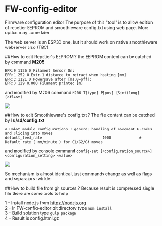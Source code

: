 # FW-config-editor
Firmware configuration editor
The purpose of this "tool" is to allow edition of repetier EEPROM and smoothieware config.txt using web page.
More option may come later

The web server is an ESP3D one, but it should work on native smoothieware webserver also (TBC)

##How to edit Repetier's EEPROM ?
the EEPROM content can be catched by command __M205__
```
EPR:0 1126 0 Filament Sensor On:
EPR:1 252 0 Extr.1 distance to retract when heating [mm]
EPR:2 1121 0 Powersave after [ms,0=off]:
EPR:3 129 0.000 Filament printed [m]
```
and modified by M206 command
`M206 T[type] P[pos] [Sint(long] [Xfloat]`

<img src=https://raw.githubusercontent.com/luc-github/FW-config-editor/master/images/repetier_screen.png><br>  

##How to edit Smoothieware's config.txt ?
The file content can be catched by __ls /sd/config.txt__
```
# Robot module configurations : general handling of movement G-codes and slicing into moves
default_feed_rate                            4000             # Default rate ( mm/minute ) for G1/G2/G3 moves
```

and modified by console command
`config-set [<configuration_source>] <configuration_setting> <value>`

<img src=https://raw.githubusercontent.com/luc-github/FW-config-editor/master/images/smoothieware_screen.png><br>  

So mechanism is almost identical, just commands change as well as flags and separators :winkle:

##How to build file from git sources ?
Because result is compressed single file there are some tools to help  

1 - Install node.js from https://nodejs.org   
2 - In FW-config-editor git directory type `npm install`   
3 - Build solution type `gulp package`   
4 - Result is config.html.gz  
